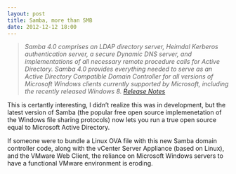 ```yaml
---
layout: post
title: Samba, more than SMB
date: 2012-12-12 18:00
---
```



> _Samba 4.0 comprises an LDAP directory server, Heimdal Kerberos authentication server, a secure Dynamic DNS server, and implementations of all necessary remote procedure calls for Active Directory. Samba 4.0 provides everything needed to serve as an Active Directory Compatible Domain Controller for all versions of Microsoft Windows clients currently supported by Microsoft, including the recently released Windows 8\._ [_Release Notes_](https://www.samba.org/samba/news/releases/4.0.0.html)

This is certantly interesting, I didn’t realize this was in development, but the latest version of Samba (the popular free open source implemenetation of the Windows file sharing protocols) now lets you run a true open source equal to Microsoft Active Directory.

If someone were to bundle a Linux OVA file with this new Samba domain controller code, along with the vCenter Server Appliance (based on Linux), and the VMware Web Client, the reliance on Microsoft Windows servers to have a functional VMware environment is eroding.
